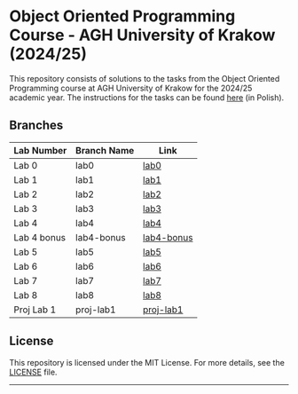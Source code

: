 # Object Oriented Programming Course - AGH University of Krakow (2024/25)

This repository consists of solutions to the tasks from the Object Oriented Programming course at AGH University of Krakow for the 2024/25 academic year. The instructions for the tasks can be found [here](https://github.com/Soamid/obiektowe-lab) (in Polish).

## Branches

| Lab Number | Branch Name | Link |
|------------|-------------|------|
| Lab 0      | lab0        | [lab0](https://github.com/OlaszPL/Object_oriented_programming_course/tree/lab0) |
| Lab 1      | lab1        | [lab1](https://github.com/OlaszPL/Object_oriented_programming_course/tree/lab1) |
| Lab 2      | lab2        | [lab2](https://github.com/OlaszPL/Object_oriented_programming_course/tree/lab2) |
| Lab 3      | lab3        | [lab3](https://github.com/OlaszPL/Object_oriented_programming_course/tree/lab3) |
| Lab 4      | lab4        | [lab4](https://github.com/OlaszPL/Object_oriented_programming_course/tree/lab4) |
| Lab 4 bonus      | lab4-bonus  | [lab4-bonus](https://github.com/OlaszPL/Object_oriented_programming_course/tree/lab4-bonus) |
| Lab 5      | lab5        | [lab5](https://github.com/OlaszPL/Object_oriented_programming_course/tree/lab5) |
| Lab 6      | lab6        | [lab6](https://github.com/OlaszPL/Object_oriented_programming_course/tree/lab6) |
| Lab 7      | lab7        | [lab7](https://github.com/OlaszPL/Object_oriented_programming_course/tree/lab7) |
| Lab 8      | lab8        | [lab8](https://github.com/OlaszPL/Object_oriented_programming_course/tree/lab8) |
| Proj Lab 1 | proj-lab1   | [proj-lab1](https://github.com/OlaszPL/Object_oriented_programming_course/tree/proj-lab1) |


## License

This repository is licensed under the MIT License. For more details, see the [LICENSE](https://github.com/OlaszPL/Object_oriented_programming_course/blob/main/LICENSE) file.

---
